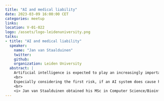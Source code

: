 ```yaml
---
title: "AI and medical liability"
date: 2023-03-09 16:00:00 CET
categories: meetup 
links:
location: V-01-022
logo: /assets/logo-leidenuniversity.png
talks:
- title: "AI and medical liability"
  speaker:
    name: "Jan van Staalduinen"
    twitter: 
    github: 
    organization: Leiden University
  abstract: |
    Artificial intelligence is expected to play an increasingly important role in healthcare. This promises to bring numerous benefits, most notably faster and more accurate diagnosis and prognosis and treatments that can be tailored to the individual patient. It can, however, also introduce or enlarge a number of risks. The European Parliament identified seven: patient harm due to AI errors, misuse of medical AI tools, bias in AI and perpetuation of existing inequities, lack of transparency, privacy and security issues, gaps in accountability and obstacles in implementation. 
    <br>
    Especially considering the first risk, if an AI system does cause harm, there might be situations in which the patient can or should be able to recover damages from either the healthcare provider or the manufacturer of the system. In this meetup, we will discuss the basics of medical liability (including when dealing with AI systems), differences between neighboring countries and recent developments in EU legislation. No legal background knowledge is required.
    <br>
    <i> Jan van Staalduinen obtained his MSc in Computer Science/Bioinformatics (cum laude) and his LLM in Private Law (cum laude) and is currently pursuing a PhD on the topic of medical liability for (AI) algorithms. </i>
---
```

